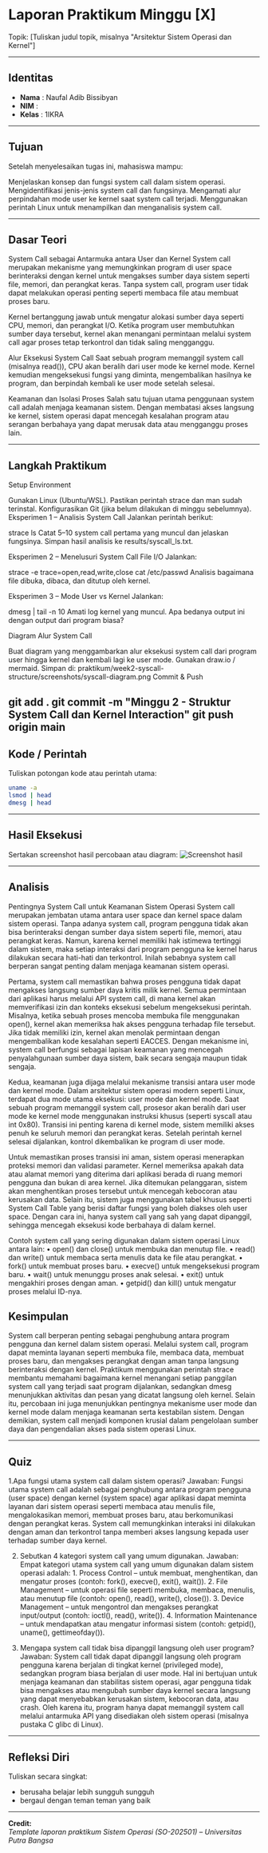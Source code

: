 
# Laporan Praktikum Minggu [X]
Topik: [Tuliskan judul topik, misalnya "Arsitektur Sistem Operasi dan Kernel"]

---

## Identitas
- **Nama**  : Naufal Adib Bissibyan
- **NIM**   :  
- **Kelas** : 1IKRA

---

## Tujuan
Setelah menyelesaikan tugas ini, mahasiswa mampu:

Menjelaskan konsep dan fungsi system call dalam sistem operasi.
Mengidentifikasi jenis-jenis system call dan fungsinya.
Mengamati alur perpindahan mode user ke kernel saat system call terjadi.
Menggunakan perintah Linux untuk menampilkan dan menganalisis system call.

---

## Dasar Teori
System Call sebagai Antarmuka antara User dan Kernel System call merupakan mekanisme yang memungkinkan program di user space berinteraksi dengan kernel untuk mengakses sumber daya sistem seperti file, memori, dan perangkat keras. Tanpa system call, program user tidak dapat melakukan operasi penting seperti membaca file atau membuat proses baru.

Kernel bertanggung jawab untuk mengatur alokasi sumber daya seperti CPU, memori, dan perangkat I/O. Ketika program user membutuhkan sumber daya tersebut, kernel akan menangani permintaan melalui system call agar proses tetap terkontrol dan tidak saling mengganggu.

Alur Eksekusi System Call Saat sebuah program memanggil system call (misalnya read()), CPU akan beralih dari user mode ke kernel mode. Kernel kemudian mengeksekusi fungsi yang diminta, mengembalikan hasilnya ke program, dan berpindah kembali ke user mode setelah selesai.

Keamanan dan Isolasi Proses Salah satu tujuan utama penggunaan system call adalah menjaga keamanan sistem. Dengan membatasi akses langsung ke kernel, sistem operasi dapat mencegah kesalahan program atau serangan berbahaya yang dapat merusak data atau mengganggu proses lain.



---

## Langkah Praktikum
Setup Environment

Gunakan Linux (Ubuntu/WSL).
Pastikan perintah strace dan man sudah terinstal.
Konfigurasikan Git (jika belum dilakukan di minggu sebelumnya).
Eksperimen 1 – Analisis System Call Jalankan perintah berikut:

strace ls
Catat 5–10 system call pertama yang muncul dan jelaskan fungsinya.
Simpan hasil analisis ke results/syscall_ls.txt.

Eksperimen 2 – Menelusuri System Call File I/O Jalankan:

strace -e trace=open,read,write,close cat /etc/passwd
Analisis bagaimana file dibuka, dibaca, dan ditutup oleh kernel.

Eksperimen 3 – Mode User vs Kernel Jalankan:

dmesg | tail -n 10
Amati log kernel yang muncul. Apa bedanya output ini dengan output dari program biasa?

Diagram Alur System Call

Buat diagram yang menggambarkan alur eksekusi system call dari program user hingga kernel dan kembali lagi ke user mode.
Gunakan draw.io / mermaid.
Simpan di:
praktikum/week2-syscall-structure/screenshots/syscall-diagram.png
Commit & Push

git add .
git commit -m "Minggu 2 - Struktur System Call dan Kernel Interaction"
git push origin main
---

## Kode / Perintah
Tuliskan potongan kode atau perintah utama:
```bash
uname -a
lsmod | head
dmesg | head
```

---

## Hasil Eksekusi
Sertakan screenshot hasil percobaan atau diagram:
![Screenshot hasil](screenshots/Screenshotnopalstracels2.png)

---

## Analisis
Pentingnya System Call untuk Keamanan Sistem Operasi System call merupakan jembatan utama antara user space dan kernel space dalam sistem operasi. Tanpa adanya system call, program pengguna tidak akan bisa berinteraksi dengan sumber daya sistem seperti file, memori, atau perangkat keras. Namun, karena kernel memiliki hak istimewa tertinggi dalam sistem, maka setiap interaksi dari program pengguna ke kernel harus dilakukan secara hati-hati dan terkontrol. Inilah sebabnya system call berperan sangat penting dalam menjaga keamanan sistem operasi.

Pertama, system call memastikan bahwa proses pengguna tidak dapat mengakses langsung sumber daya kritis milik kernel. Semua permintaan dari aplikasi harus melalui API system call, di mana kernel akan memverifikasi izin dan konteks eksekusi sebelum mengeksekusi perintah. Misalnya, ketika sebuah proses mencoba membuka file menggunakan open(), kernel akan memeriksa hak akses pengguna terhadap file tersebut. Jika tidak memiliki izin, kernel akan menolak permintaan dengan mengembalikan kode kesalahan seperti EACCES. Dengan mekanisme ini, system call berfungsi sebagai lapisan keamanan yang mencegah penyalahgunaan sumber daya sistem, baik secara sengaja maupun tidak sengaja.

Kedua, keamanan juga dijaga melalui mekanisme transisi antara user mode dan kernel mode. Dalam arsitektur sistem operasi modern seperti Linux, terdapat dua mode utama eksekusi: user mode dan kernel mode. Saat sebuah program memanggil system call, prosesor akan beralih dari user mode ke kernel mode menggunakan instruksi khusus (seperti syscall atau int 0x80). Transisi ini penting karena di kernel mode, sistem memiliki akses penuh ke seluruh memori dan perangkat keras. Setelah perintah kernel selesai dijalankan, kontrol dikembalikan ke program di user mode.

Untuk memastikan proses transisi ini aman, sistem operasi menerapkan proteksi memori dan validasi parameter. Kernel memeriksa apakah data atau alamat memori yang diterima dari aplikasi berada di ruang memori pengguna dan bukan di area kernel. Jika ditemukan pelanggaran, sistem akan menghentikan proses tersebut untuk mencegah kebocoran atau kerusakan data. Selain itu, sistem juga menggunakan tabel khusus seperti System Call Table yang berisi daftar fungsi yang boleh diakses oleh user space. Dengan cara ini, hanya system call yang sah yang dapat dipanggil, sehingga mencegah eksekusi kode berbahaya di dalam kernel.

Contoh system call yang sering digunakan dalam sistem operasi Linux antara lain: • open() dan close() untuk membuka dan menutup file. • read() dan write() untuk membaca serta menulis data ke file atau perangkat. • fork() untuk membuat proses baru. • execve() untuk mengeksekusi program baru. • wait() untuk menunggu proses anak selesai. • exit() untuk mengakhiri proses dengan aman. • getpid() dan kill() untuk mengatur proses melalui ID-nya.



## Kesimpulan
System call berperan penting sebagai penghubung antara program pengguna dan kernel dalam sistem operasi. Melalui system call, program dapat meminta layanan seperti membuka file, membaca data, membuat proses baru, dan mengakses perangkat dengan aman tanpa langsung berinteraksi dengan kernel. Praktikum menggunakan perintah strace membantu memahami bagaimana kernel menangani setiap panggilan system call yang terjadi saat program dijalankan, sedangkan dmesg menunjukkan aktivitas dan pesan yang dicatat langsung oleh kernel. Selain itu, percobaan ini juga menunjukkan pentingnya mekanisme user mode dan kernel mode dalam menjaga keamanan serta kestabilan sistem. Dengan demikian, system call menjadi komponen krusial dalam pengelolaan sumber daya dan pengendalian akses pada sistem operasi Linux.


---

## Quiz
1.Apa fungsi utama system call dalam sistem operasi?
Jawaban: Fungsi utama system call adalah sebagai penghubung antara program pengguna (user space) dengan kernel (system space) agar aplikasi dapat meminta layanan dari sistem operasi seperti membaca atau menulis file, mengalokasikan memori, membuat proses baru, atau berkomunikasi dengan perangkat keras. System call memungkinkan interaksi ini dilakukan dengan aman dan terkontrol tanpa memberi akses langsung kepada user terhadap sumber daya kernel.

2. Sebutkan 4 kategori system call yang umum digunakan.
Jawaban: Empat kategori utama system call yang umum digunakan dalam sistem operasi adalah: 1. Process Control – untuk membuat, menghentikan, dan mengatur proses (contoh: fork(), execve(), exit(), wait()). 2. File Management – untuk operasi file seperti membuka, membaca, menulis, atau menutup file (contoh: open(), read(), write(), close()). 3. Device Management – untuk mengontrol dan mengakses perangkat input/output (contoh: ioctl(), read(), write()). 4. Information Maintenance – untuk mendapatkan atau mengatur informasi sistem (contoh: getpid(), uname(), gettimeofday()).

3. Mengapa system call tidak bisa dipanggil langsung oleh user program? Jawaban: System call tidak dapat dipanggil langsung oleh program pengguna karena berjalan di tingkat kernel (privileged mode), sedangkan program biasa berjalan di user mode. Hal ini bertujuan untuk menjaga keamanan dan stabilitas sistem operasi, agar pengguna tidak bisa mengakses atau mengubah sumber daya kernel secara langsung yang dapat menyebabkan kerusakan sistem, kebocoran data, atau crash. Oleh karena itu, program hanya dapat memanggil system call melalui antarmuka API yang disediakan oleh sistem operasi (misalnya pustaka C glibc di Linux).
---

## Refleksi Diri
Tuliskan secara singkat:
- berusaha belajar lebih sungguh sungguh
- bergaul dengan teman teman yang baik

---

**Credit:**  
_Template laporan praktikum Sistem Operasi (SO-202501) – Universitas Putra Bangsa_
